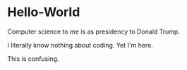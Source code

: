 # Hello-World
Computer science to me is as presidency to Donald Trump. 

I literally know nothing about coding. Yet I'm here.

This is confusing.
